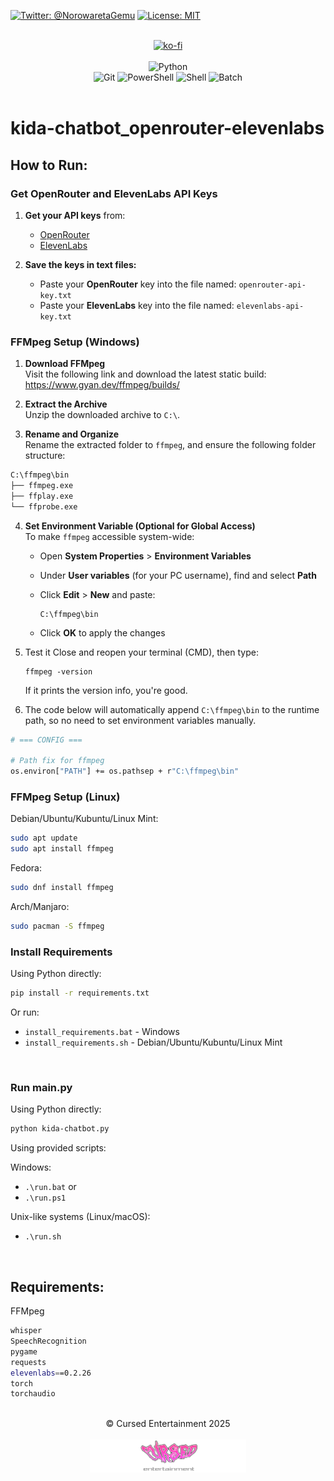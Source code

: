 [![Twitter: @NorowaretaGemu](https://img.shields.io/badge/X-@NorowaretaGemu-blue.svg?style=flat)](https://x.com/NorowaretaGemu)
[![License: MIT](https://img.shields.io/badge/License-MIT-yellow.svg)](https://opensource.org/licenses/MIT)
  
  <br>
<div align="center">
  <a href="https://ko-fi.com/cursedentertainment">
    <img src="https://ko-fi.com/img/githubbutton_sm.svg" alt="ko-fi" style="width: 20%;"/>
  </a>
</div>
  <br>

<div align="center">
  <img alt="Python" src="https://img.shields.io/badge/python%20-%23323330.svg?&style=for-the-badge&logo=python&logoColor=white"/>
</div>
<div align="center">
    <img alt="Git" src="https://img.shields.io/badge/git%20-%23323330.svg?&style=for-the-badge&logo=git&logoColor=white"/>
  <img alt="PowerShell" src="https://img.shields.io/badge/PowerShell-%23323330.svg?&style=for-the-badge&logo=powershell&logoColor=white"/>
  <img alt="Shell" src="https://img.shields.io/badge/Shell-%23323330.svg?&style=for-the-badge&logo=gnu-bash&logoColor=white"/>
  <img alt="Batch" src="https://img.shields.io/badge/Batch-%23323330.svg?&style=for-the-badge&logo=windows&logoColor=white"/>
  </div>
  <br>

# kida-chatbot_openrouter-elevenlabs

## How to Run:

### Get OpenRouter and ElevenLabs API Keys

1. **Get your API keys** from:
   - [OpenRouter](https://openrouter.ai/)
   - [ElevenLabs](https://elevenlabs.io/)

2. **Save the keys in text files:**
   - Paste your **OpenRouter** key into the file named: `openrouter-api-key.txt`
   - Paste your **ElevenLabs** key into the file named: `elevenlabs-api-key.txt`


### FFMpeg Setup (Windows)

1. **Download FFMpeg**  
   Visit the following link and download the latest static build:  
   https://www.gyan.dev/ffmpeg/builds/

2. **Extract the Archive**  
   Unzip the downloaded archive to `C:\`.

3. **Rename and Organize**  
   Rename the extracted folder to `ffmpeg`, and ensure the following folder structure:

```bash
C:\ffmpeg\bin
├── ffmpeg.exe
├── ffplay.exe
└── ffprobe.exe
```

4. **Set Environment Variable (Optional for Global Access)**  
   To make `ffmpeg` accessible system-wide:

   - Open **System Properties** > **Environment Variables**
   - Under **User variables** (for your PC username), find and select **Path**
   - Click **Edit** > **New** and paste:

     ```
     C:\ffmpeg\bin
     ```

   - Click **OK** to apply the changes
  
5. Test it
     Close and reopen your terminal (CMD), then type:

    ```
    ffmpeg -version
    ```
    If it prints the version info, you're good.

6. The code below will automatically append `C:\ffmpeg\bin` to the runtime path, so no need to set environment variables manually. 

```bash
# === CONFIG ===

# Path fix for ffmpeg
os.environ["PATH"] += os.pathsep + r"C:\ffmpeg\bin"
```

### FFMpeg Setup (Linux)

Debian/Ubuntu/Kubuntu/Linux Mint:
```bash
sudo apt update
sudo apt install ffmpeg
```
Fedora:
```bash
sudo dnf install ffmpeg
```
Arch/Manjaro:
```bash
sudo pacman -S ffmpeg
```

### Install Requirements

Using Python directly:

```bash
pip install -r requirements.txt
```
Or run: 
- `install_requirements.bat` - Windows
- `install_requirements.sh` - Debian/Ubuntu/Kubuntu/Linux Mint
  
<br>

### Run main.py

Using Python directly:

```bash
python kida-chatbot.py
```

Using provided scripts:

Windows:
- `.\run.bat`
or
- `.\run.ps1`

Unix-like systems (Linux/macOS):
- `.\run.sh`

  <br>

## Requirements:

FFMpeg

```bash
whisper
SpeechRecognition
pygame
requests
elevenlabs==0.2.26
torch
torchaudio
```

<br>
<div align="center">
© Cursed Entertainment 2025
</div>
<br>
<div align="center">
<a href="https://cursed-entertainment.itch.io/" target="_blank">
    <img src="https://github.com/CursedPrograms/cursedentertainment/raw/main/images/logos/logo-wide-grey.png"
        alt="CursedEntertainment Logo" style="width:250px;">
</a>
</div>
